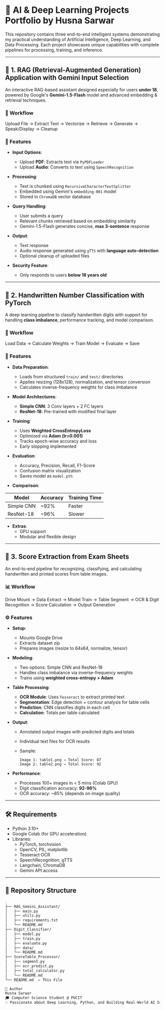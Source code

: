 # 🧠 AI & Deep Learning Projects Portfolio by Husna Sarwar

This repository contains three end-to-end intelligent systems demonstrating my practical understanding of Artificial Intelligence, Deep Learning, and Data Processing. Each project showcases unique capabilities with complete pipelines for processing, training, and inference.

---

## 📘 1. RAG (Retrieval-Augmented Generation) Application with Gemini Input Selection

An interactive RAG-based assistant designed especially for users **under 18**, powered by Google's **Gemini-1.5-Flash** model and advanced embedding & retrieval techniques.

### 🔁 Workflow

Upload File → Extract Text → Vectorize → Retrieve → Generate → Speak/Display → Cleanup


### 🎯 Features

- **Input Options**:
  - Upload **PDF**: Extracts text via `PyPDFLoader`
  - Upload **Audio**: Converts to text using `SpeechRecognition`
  
- **Processing**:
  - Text is chunked using `RecursiveCharacterTextSplitter`
  - Embedded using Gemini's `embedding-001` model
  - Stored in `ChromaDB` vector database

- **Query Handling**:
  - User submits a query
  - Relevant chunks retrieved based on embedding similarity
  - Gemini-1.5-Flash generates concise, **max 3-sentence** response

- **Output**:
  - Text response
  - Audio response generated using `gTTS` with **language auto-detection**
  - Optional cleanup of uploaded files

- **Security Feature**:
  - Only responds to users **below 18 years old**

---

## 🔢 2. Handwritten Number Classification with PyTorch

A deep learning pipeline to classify handwritten digits with support for handling **class imbalance**, performance tracking, and model comparison.

### 🧩 Workflow

Load Data → Calculate Weights → Train Model → Evaluate → Save


### 🔨 Features

- **Data Preparation**:
  - Loads from structured `train/` and `test/` directories
  - Applies resizing (128x128), normalization, and tensor conversion
  - Calculates inverse-frequency weights for class imbalance

- **Model Architectures**:
  - **Simple CNN**: 3 Conv layers + 2 FC layers
  - **ResNet-18**: Pre-trained with modified final layer

- **Training**:
  - Uses **Weighted CrossEntropyLoss**
  - Optimized via **Adam (lr=0.001)**
  - Tracks epoch-wise accuracy and loss
  - Early stopping implemented

- **Evaluation**:
  - Accuracy, Precision, Recall, F1-Score
  - Confusion matrix visualization
  - Saves model as `model.pth`

- **Comparison**:

| Model      | Accuracy | Training Time |
|------------|----------|----------------|
| Simple CNN | ~92%     | Faster         |
| ResNet-18  | ~96%     | Slower         |

- **Extras**:
  - GPU support
  - Modular and flexible design

---

## 🧾 3. Score Extraction from Exam Sheets

An end-to-end pipeline for recognizing, classifying, and calculating handwritten and printed scores from table images.

### 📊 Workflow


Drive Mount → Data Extract → Model Train → Table Segment → OCR & Digit Recognition → Score Calculation → Output Generation


### ⚙️ Features

- **Setup**:
  - Mounts Google Drive
  - Extracts dataset zip
  - Prepares images (resize to 64x64, normalize, tensor)

- **Modeling**:
  - Two options: Simple CNN and ResNet-18
  - Handles class imbalance via inverse-frequency weights
  - Trains using **weighted cross-entropy + Adam**

- **Table Processing**:
  - **OCR Module**: Uses `Tesseract` to extract printed text
  - **Segmentation**: Edge detection + contour analysis for table cells
  - **Prediction**: CNN classifies digits in each cell
  - **Calculation**: Totals per table calculated

- **Output**:
  - Annotated output images with predicted digits and totals
  - Individual text files for OCR results
  - Sample:

    ```
    Image 1: table1.png → Total Score: 87  
    Image 2: table2.png → Total Score: 92
    ```

- **Performance**:
  - Processes 100+ images in < 5 mins (Colab GPU)
  - Digit classification accuracy: **92-96%**
  - OCR accuracy: ~85% (depends on image quality)

---

## 🛠️ Requirements

- Python 3.10+
- Google Colab (for GPU acceleration)
- Libraries:
  - PyTorch, torchvision
  - OpenCV, PIL, matplotlib
  - Tesseract OCR
  - SpeechRecognition, gTTS
  - Langchain, ChromaDB
  - Gemini API access

---

## 📁 Repository Structure

```bash
.
├── RAG_Gemini_Assistant/
│   ├── main.py
│   ├── utils.py
│   ├── requirements.txt
│   └── README.md
├── Digit_Classifier/
│   ├── model.py
│   ├── train.py
│   ├── evaluate.py
│   ├── data/
│   └── README.md
├── ScoreTable_Processor/
│   ├── segment.py
│   ├── ocr_predict.py
│   ├── total_calculator.py
│   └── README.md
└── README.md  ← This File

🧠 Author
Husna Sarwar
🎓 Computer Science Student @ PUCIT
💡 Passionate about Deep Learning, Python, and Building Real-World AI Solutions
